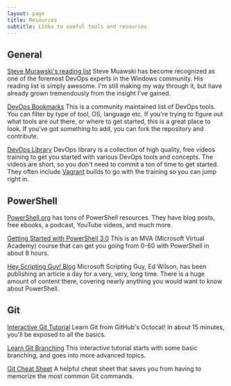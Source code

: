 ```yaml
---
layout: page
title: Resources
subtitle: Links to useful tools and resources
---
```


## General

[Steve Murawski's reading list](http://stevenmurawski.com/devops-reading-list/)
Steve Muawski has become recognized as one of the foremost DevOps experts in the Windows community. His reading list is simply awesome. I'm still making my way through it, but have already grown tremendously from the insight I've gained.

[DevOps Bookmarks](http://www.devopsbookmarks.com/)
This is a community maintained list of DevOps tools. You can filter by type of tool, OS, language etc. If you're trying to figure out what tools are out there, or where to get started, this is a great place to look. If you've got something to add, you can fork the repository and contribute.

[DevOps Library](http://www.devopslibrary.com)
DevOps library is a collection of high quality, free videos training to get you started with various DevOps tools and concepts. The videos are short, so you don't need to commit a ton of time to get started. They often include [Vagrant](https://www.vagrantup.com/) builds to go with the training so you can jump right in.

## PowerShell

[PowerShell.org](https://powershell.org/) has tons of PowerShell resources. They have blog posts, free ebooks, a podcast, YouTube videos, and much more.

[Getting Started with PowerShell 3.0](https://mva.microsoft.com/liveevents/powershell-jumpstart) This is an MVA (Microsoft Virtual Academy) course that can get you going from 0-60 with PowerShell in about 8 hours.

[Hey Scripting Guy! Blog](https://blogs.technet.microsoft.com/heyscriptingguy/) Microsoft Scripting Guy, Ed Wilson, has been publishing an article a day for a very, very, long time. There is a huge amount of content there, covering nearly anything you would want to know about PowerShell.

## Git

[Interactive Git Tutorial](https://try.github.io/) Learn Git from GitHub's Octocat! In about 15 minutes, you'll be exposed to all the basics.

[Learn Git Branching](http://learngitbranching.js.org/) This interactive tutorial starts with some basic branching, and goes into more advanced topics.

[Git Cheat Sheet](https://www.git-tower.com/blog/git-cheat-sheet/) A helpful cheat sheet that saves you from having to memorize the most common Git commands.


